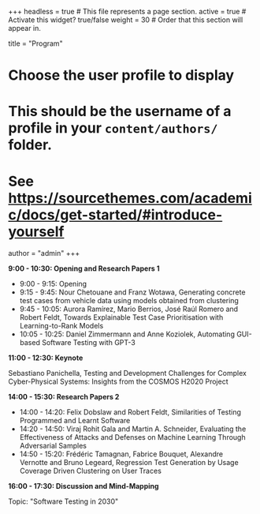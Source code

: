 +++
headless = true  # This file represents a page section.
active = true  # Activate this widget? true/false
weight = 30  # Order that this section will appear in.

title = "Program"

# Choose the user profile to display
# This should be the username of a profile in your `content/authors/` folder.
# See https://sourcethemes.com/academic/docs/get-started/#introduce-yourself
author = "admin"
+++

**9:00 - 10:30: Opening and Research Papers 1**

- 9:00 - 9:15: Opening
- 9:15 - 9:45: Nour Chetouane and Franz Wotawa, Generating concrete test cases from vehicle data using models obtained from clustering</li>
- 9:45 - 10:05: Aurora Ramírez, Mario Berrios, José Raúl Romero and Robert Feldt, Towards Explainable Test Case Prioritisation with Learning-to-Rank Models
- 10:05 - 10:25: Daniel Zimmermann and Anne Koziolek, Automating GUI-based Software Testing with GPT-3

**11:00 - 12:30: Keynote**

Sebastiano Panichella, Testing and Development Challenges for Complex Cyber-Physical Systems: Insights from the COSMOS H2020 Project

**14:00 - 15:30: Research Papers 2**

- 14:00 - 14:20: Felix Dobslaw and Robert Feldt, Similarities of Testing Programmed and Learnt Software
- 14:20 - 14:50: Viraj Rohit Gala and Martin A. Schneider, Evaluating the Effectiveness of Attacks and Defenses on Machine Learning Through Adversarial Samples
- 14:50 - 15:20: Frédéric Tamagnan, Fabrice Bouquet, Alexandre Vernotte and Bruno Legeard, Regression Test Generation by Usage Coverage Driven Clustering on User Traces

**16:00 - 17:30: Discussion and Mind-Mapping**

Topic: "Software Testing in 2030"
